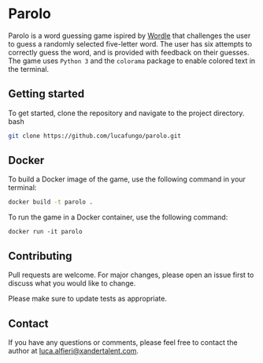 # Parolo

Parolo is a word guessing game  ispired by [Wordle](https://www.nytimes.com/games/wordle/index.html) that challenges the user to guess a randomly selected five-letter word. The user has six attempts to correctly guess the word, and is provided with feedback on their guesses. The game uses `Python 3` and the `colorama` package to enable colored text in the terminal.

## Getting started
To get started, clone the repository and navigate to the project directory.
bash


```bash
git clone https://github.com/lucafungo/parolo.git
```

## Docker
To build a Docker image of the game, use the following command in your terminal:

```bash
docker build -t parolo .
```
To run the game in a Docker container, use the following command:

```
docker run -it parolo
```
## Contributing

Pull requests are welcome. For major changes, please open an issue first
to discuss what you would like to change.

Please make sure to update tests as appropriate.

## Contact

If you have any questions or comments, please feel free to contact the author at luca.alfieri@xandertalent.com.
